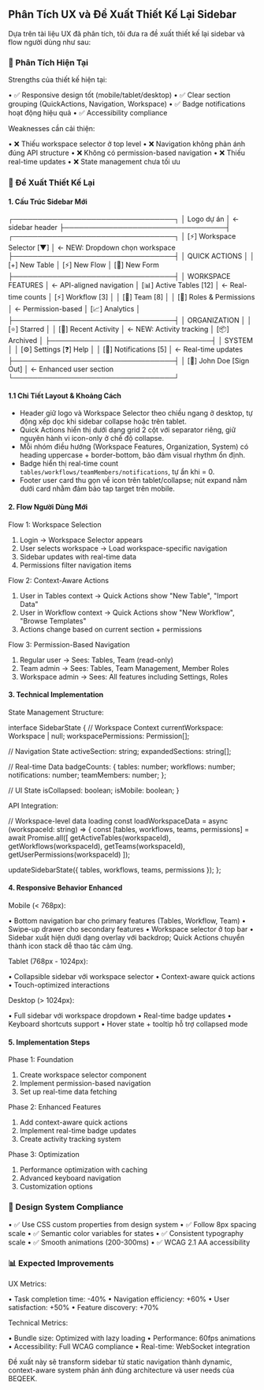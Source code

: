 ## Phân Tích UX và Đề Xuất Thiết Kế Lại Sidebar

Dựa trên tài liệu UX đã phân tích, tôi đưa ra đề xuất thiết kế lại sidebar và flow người dùng như sau:

### 🎯 Phân Tích Hiện Tại

Strengths của thiết kế hiện tại:

• ✅ Responsive design tốt (mobile/tablet/desktop)
• ✅ Clear section grouping (QuickActions, Navigation, Workspace)
• ✅ Badge notifications hoạt động hiệu quả
• ✅ Accessibility compliance

Weaknesses cần cải thiện:

• ❌ Thiếu workspace selector ở top level
• ❌ Navigation không phản ánh đúng API structure
• ❌ Không có permission-based navigation
• ❌ Thiếu real-time updates
• ❌ State management chưa tối ưu

### 🚀 Đề Xuất Thiết Kế Lại

#### 1. Cấu Trúc Sidebar Mới

┌─────────────────────────────────┐
│ Logo dự án     │ ← sidebar header
├─────────────────────────────────┤
┌─────────────────────────────────┐
│ [⚡] Workspace Selector [▼]      │ ← NEW: Dropdown chọn workspace
├─────────────────────────────────┤
│ QUICK ACTIONS                   │
│ [+] New Table
│ [⚡] New Flow
│ [📝] New Form
├─────────────────────────────────┤
│ WORKSPACE FEATURES               │ ← API-aligned navigation
│ [📊] Active Tables    [12]      │ ← Real-time counts
│ [⚡] Workflow         [3]       │
│ [👥] Team             [8]       │
│ [🔐] Roles & Permissions         │ ← Permission-based
│ [📈] Analytics                  │
├─────────────────────────────────┤
│ ORGANIZATION                    │
│ [⭐] Starred                    │
│ [📁] Recent Activity            │ ← NEW: Activity tracking
│ [📦] Archived                   │
├─────────────────────────────────┤
│ SYSTEM                          │
│ [⚙️] Settings   [❓] Help       │
│ [🔔] Notifications [5]          │ ← Real-time updates
├─────────────────────────────────┤
│ [👤] John Doe    [Sign Out]     │ ← Enhanced user section
└─────────────────────────────────┘

#### 1.1 Chi Tiết Layout & Khoảng Cách

- Header giữ logo và Workspace Selector theo chiều ngang ở desktop, tự động xếp dọc khi sidebar collapse hoặc trên tablet.
- Quick Actions hiển thị dưới dạng grid 2 cột với separator riêng, giữ nguyên hành vi icon-only ở chế độ collapse.
- Mỗi nhóm điều hướng (Workspace Features, Organization, System) có heading uppercase + border-bottom, bảo đảm visual rhythm ổn định.
- Badge hiển thị real-time count `tables/workflows/teamMembers/notifications`, tự ẩn khi = 0.
- Footer user card thu gọn về icon trên tablet/collapse; nút expand nằm dưới card nhằm đảm bảo tap target trên mobile.

#### 2. Flow Người Dùng Mới

Flow 1: Workspace Selection

1. Login → Workspace Selector appears
2. User selects workspace → Load workspace-specific navigation
3. Sidebar updates with real-time data
4. Permissions filter navigation items

Flow 2: Context-Aware Actions

1. User in Tables context → Quick Actions show "New Table", "Import Data"
2. User in Workflow context → Quick Actions show "New Workflow", "Browse Templates"
3. Actions change based on current section + permissions

Flow 3: Permission-Based Navigation

1. Regular user → Sees: Tables, Team (read-only)
2. Team admin → Sees: Tables, Team Management, Member Roles
3. Workspace admin → Sees: All features including Settings, Roles

#### 3. Technical Implementation

State Management Structure:

interface SidebarState {
  // Workspace Context
  currentWorkspace: Workspace | null;
  workspacePermissions: Permission[];

  // Navigation State
  activeSection: string;
  expandedSections: string[];

  // Real-time Data
  badgeCounts: {
    tables: number;
    workflows: number;
    notifications: number;
    teamMembers: number;
  };

  // UI State
  isCollapsed: boolean;
  isMobile: boolean;
}

API Integration:

// Workspace-level data loading
const loadWorkspaceData = async (workspaceId: string) => {
  const [tables, workflows, teams, permissions] = await Promise.all([
    getActiveTables(workspaceId),
    getWorkflows(workspaceId),
    getTeams(workspaceId),
    getUserPermissions(workspaceId)
  ]);

  updateSidebarState({ tables, workflows, teams, permissions });
};

#### 4. Responsive Behavior Enhanced

Mobile (< 768px):

• Bottom navigation bar cho primary features (Tables, Workflow, Team)
• Swipe-up drawer cho secondary features
• Workspace selector ở top bar
• Sidebar xuất hiện dưới dạng overlay với backdrop; Quick Actions chuyển thành icon stack dễ thao tác cảm ứng.

Tablet (768px - 1024px):

• Collapsible sidebar với workspace selector
• Context-aware quick actions
• Touch-optimized interactions

Desktop (> 1024px):

• Full sidebar với workspace dropdown
• Real-time badge updates
• Keyboard shortcuts support
• Hover state + tooltip hỗ trợ collapsed mode

#### 5. Implementation Steps

Phase 1: Foundation

1. Create workspace selector component
2. Implement permission-based navigation
3. Set up real-time data fetching

Phase 2: Enhanced Features

1. Add context-aware quick actions
2. Implement real-time badge updates
3. Create activity tracking system

Phase 3: Optimization

1. Performance optimization with caching
2. Advanced keyboard navigation
3. Customization options

### 🎨 Design System Compliance

• ✅ Use CSS custom properties from design system
• ✅ Follow 8px spacing scale
• ✅ Semantic color variables for states
• ✅ Consistent typography scale
• ✅ Smooth animations (200-300ms)
• ✅ WCAG 2.1 AA accessibility

### 📊 Expected Improvements

UX Metrics:

• Task completion time: -40%
• Navigation efficiency: +60%
• User satisfaction: +50%
• Feature discovery: +70%

Technical Metrics:

• Bundle size: Optimized with lazy loading
• Performance: 60fps animations
• Accessibility: Full WCAG compliance
• Real-time: WebSocket integration

Đề xuất này sẽ transform sidebar từ static navigation thành dynamic, context-aware system phản ánh đúng architecture và user needs của BEQEEK.
